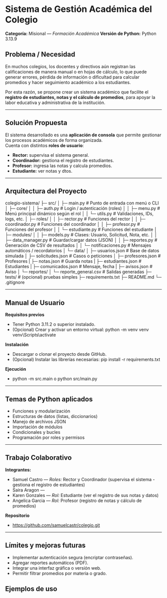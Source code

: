# Sistema de Gestión Académica del Colegio

**Categoría:** Misional — *Formación Académica* 
**Versión de Python:** Python 3.13.9  

## Problema / Necesidad
En muchos colegios, los docentes y directivos aún registran las calificaciones de manera manual o en hojas de cálculo, lo que puede generar errores, pérdida de información o dificultad para calcular promedios y hacer seguimiento académico a los estudiantes.

Por esta razón, se propone crear un sistema académico que facilite el **registro de estudiantes, notas y el cálculo de promedios**, para apoyar la labor educativa y administrativa de la institución.

---

## Solución Propuesta
El sistema desarrollado es una **aplicación de consola** que permite gestionar los procesos académicos de forma organizada.  
Cuenta con distintos **roles de usuario**:
- **Rector:** supervisa el sistema general.  
- **Coordinador:** gestiona el registro de estudiantes.  
- **Profesor:** ingresa las notas y calcula promedios.
- **Estudiante:** ver notas y dtos.

---

##  Arquitectura del Proyecto
colegio-sistema/
├─ src/
│  ├─ main.py                     # Punto de entrada con menú o CLI
│  ├─ core/
│  │  ├─ auth.py                  # Login / autenticación (roles)
│  │  ├─ menu.py                  # Menú principal dinámico según el rol
│  │  └─ utils.py                 # Validaciones, IDs, logs, etc.
│  ├─ roles/
│  │  ├─ rector.py                # Funciones del rector
│  │  ├─ coordinador.py           # Funciones del coordinador
│  │  ├─ profesor.py              # Funciones del profesor
│  │  └─ estudiante.py            # Funciones del estudiante
│  ├─ modules/
│  │  ├─ models.py                # Clases: Usuario, Solicitud, Nota, etc.
│  │  ├─ data_manager.py          # Guardar/cargar datos (JSON)
│  │  ├─ reportes.py              # Generación de CSV de resultados
│  │  └─ notificaciones.py        # Mensajes automáticos / recordatorios
│  └─ data/
│     ├─ usuarios.json            # Base de datos simulada
│     ├─ solicitudes.json         # Casos o peticiones
│     ├─ profesores.json          # Profesores
|     ├─ notas.json               # Guarda notas
|     ├─ estudiantes.json         # Estudiantes
|     ├─ comunicados.json         # Mensaje, fecha
|     ├─ avisos.json              # Aviso
│     └─ reportes/
│        └─ reporte_general.csv   # Salidas generadas
├─ tests/                         # (opcional) pruebas simples
├─ requirements.txt
├─ README.md
└─ .gitignore

---

## Manual de Usuario
**Requisitos previos**
- Tener Python 3.11.2 o superior instalado.
- (Opcional) Crear y activar un entorno virtual:
  python -m venv venv
  venv\Scripts\activate
  
**Instalación**
- Descargar o clonar el proyecto desde GitHub.
- (Opcional) Instalar las librerías necesarias:
  pip install -r requirements.txt

**Ejecución**
- python -m src.main o python src/main.py

---

## Temas de Python aplicados
- Funciones y modularización
- Estructuras de datos (listas, diccionarios)
- Manejo de archivos JSON
- Importación de módulos
- Condicionales y bucles
- Programación por roles y permisos

---

## Trabajo Colaborativo
**Integrantes:**

- Samuel Castro — *Roles:* Rector y Coordinador (supervisa el sistema - gestiona el registro de estudiantes)
- Saira Aragon — 
- Karen Gonzales — *Rol:* Estudiante (ver el registro de sus notas y datos)
- Angelica Garcia — *Rol:* Profesor (registro de notas y cálculo de promedios)

**Repositorio**
- https://github.com/samuelcastr/colegio.git

---

## Límites y mejoras futuras
- Implementar autenticación segura (encriptar contraseñas).
- Agregar reportes automáticos (PDF).
- Integrar una interfaz gráfica o versión web.
- Permitir filtrar promedios por materia o grado.

## Ejemplos de uso

  


